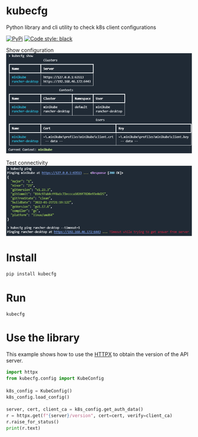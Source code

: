 # kubecfg

Python library and cli utility to check k8s client configurations


[![PyPi](https://img.shields.io/pypi/v/kubecfg.svg?style=flat-square)](https://pypi.python.org/pypi/kubecfg)
[![Code style: black](https://img.shields.io/badge/code%20style-black-000000.svg?style=flat-square)](https://github.com/ambv/black)


Show configuration
![Features](https://github.com/joaompinto/kubecfg/raw/main/imgs/features.png)

Test connectivity
![Ping](https://github.com/joaompinto/kubecfg/raw/main/imgs/ping.png)

# Install
```sh
pip install kubecfg
```

# Run
```sh
kubecfg
```

# Use the library
This example shows how to use the [HTTPX](https://www.python-httpx.org/) to obtain the version of the API server.

```python
import httpx
from kubecfg.config import KubeConfig

k8s_config = KubeConfig()
k8s_config.load_config()

server, cert, client_ca = k8s_config.get_auth_data()
r = httpx.get(f"{server}/version", cert=cert, verify=client_ca)
r.raise_for_status()
print(r.text)
```
